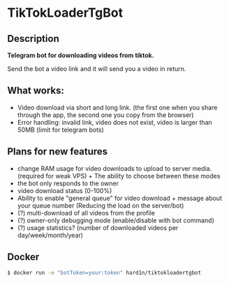 # TikTokLoaderTgBot

## Description
**Telegram bot for downloading videos from tiktok.**

Send the bot a video link and it will send you a video in return.

## What works:
- Video download via short and long link. (the first one when you share through the app, the second one you copy from the browser)
- Error handling: invalid link, video does not exist, video is larger than 50MB (limit for telegram bots)

## Plans for new features
- change RAM usage for video downloads to upload to server media. (required for weak VPS) + The ability to choose between these modes
- the bot only responds to the owner
- video download status (0-100%)
- Ability to enable "general queue" for video download + message about your queue number (Reducing the load on the server/bot)
- (?) multi-download of all videos from the profile
- (?) owner-only debugging mode (enable/disable with bot command)
- (?) usage statistics? (number of downloaded videos per day/week/month/year)


## Docker

```bash
$ docker run -e "botToken=your:token" hard1n/tiktokloadertgbot
```
